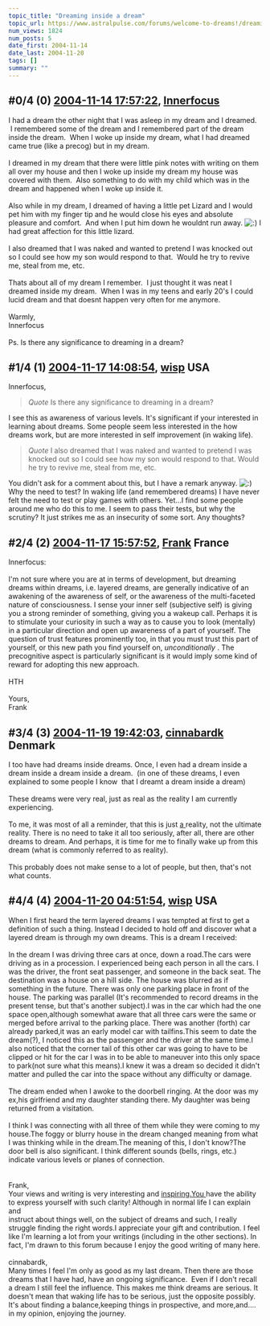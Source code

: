 ```yaml
---
topic_title: "Dreaming inside a dream"
topic_url: https://www.astralpulse.com/forums/welcome-to-dreams!/dreaming-inside-a-dream
num_views: 1824
num_posts: 5
date_first: 2004-11-14
date_last: 2004-11-20
tags: []
summary: ""
---
```


## \#0/4 (0) [2004-11-14 17:57:22](https://www.astralpulse.com/forums/index.php?msg=133709), [Innerfocus](https://www.astralpulse.com/forums/profile/?u=7274)  ##
<section>
I had a dream the other night that I was asleep in my dream and I dreamed.  I remembered some of the dream and I remembered part of the dream inside the dream.  When I woke up inside my dream, what I had dreamed came true (like a precog) but in my dream.
<br>
<br>
I dreamed in my dream that there were little pink notes with writing on them all over my house and then I woke up inside my dream my house was covered with them.  Also something to do with my child which was in the dream and happened when I woke up inside it.
<br>
<br>
Also while in my dream, I dreamed of having a little pet Lizard and I would pet him with my finger tip and he would close his eyes and absolute pleasure and comfort.  And when I put him down he wouldnt run away.
<img alt=":)" class="smiley" src="https://www.astralpulse.com/forums/Smileys/fugue/smiley.png" title="Smiley"/>
I had great affection for this little lizard.
<br>
<br>
I also dreamed that I was naked and wanted to pretend I was knocked out so I could see how my son would respond to that.  Would he try to revive me, steal from me, etc.
<br>
<br>
Thats about all of my dream I remember.  I just thought it was neat I dreamed inside my dream.  When I was in my teens and early 20's I could lucid dream and that doesnt happen very often for me anymore.
<br>
<br>
Warmly,
<br>
Innerfocus
<br>
<br>
Ps. Is there any significance to dreaming in a dream?
</section>

## \#1/4 (1) [2004-11-17 14:08:54](https://www.astralpulse.com/forums/index.php?msg=133963), [wisp](https://www.astralpulse.com/forums/profile/?u=1321) USA ##
<section>
Innerfocus,
<br>
<blockquote class="bbc_standard_quote">
 <cite>
  Quote
 </cite>
 Is there any significance to dreaming in a dream?
</blockquote>
I see this as awareness of various levels. It's significant if your interested in learning about dreams. Some people seem less interested in the how dreams work, but are more interested in self improvement (in waking life).
<br>
<blockquote class="bbc_standard_quote">
 <cite>
  Quote
 </cite>
 I also dreamed that I was naked and wanted to pretend I was knocked out so I could see how my son would respond to that. Would he try to revive me, steal from me, etc.
</blockquote>
You didn't ask for a comment about this, but I have a remark anyway.
<img alt=":)" class="smiley" src="https://www.astralpulse.com/forums/Smileys/fugue/smiley.png" title="Smiley"/>
<br>
Why the need to test? In waking life (and remembered dreams) I have never felt the need to test or play games with others. Yet...I find some people around me who do this to me. I seem to pass their tests, but why the scrutiny? It just strikes me as an insecurity of some sort. Any thoughts?
</section>

## \#2/4 (2) [2004-11-17 15:57:52](https://www.astralpulse.com/forums/index.php?msg=133974), [Frank](https://www.astralpulse.com/forums/profile/?u=359) France ##
<section>
Innerfocus:
<br>
<br>
I'm not sure where you are at in terms of development, but dreaming dreams within dreams, i.e. layered dreams, are generally indicative of an awakening of the awareness of self, or the awareness of the multi-faceted nature of consciousness. I sense your inner self (subjective self) is giving you a strong reminder of something, giving you a wakeup call. Perhaps it is to stimulate your curiosity in such a way as to cause you to look (mentally) in a particular direction and open up awareness of a part of yourself. The question of trust features prominently too, in that you must trust this part of yourself, or this new path you find yourself on,
<i>
 unconditionally
</i>
. The precognitive aspect is particularly significant is it would imply some kind of reward for adopting this new approach.
<br>
<br>
HTH
<br>
<br>
Yours,
<br>
Frank
</section>

## \#3/4 (3) [2004-11-19 19:42:03](https://www.astralpulse.com/forums/index.php?msg=134217), [cinnabardk](https://www.astralpulse.com/forums/profile/?u=3261) Denmark ##
<section>
I too have had dreams inside dreams. Once, I even had a dream inside a dream inside a dream inside a dream.  (in one of these dreams, I even explained to some people I know  that I dreamt a dream inside a dream)
<br>
<br>
These dreams were very real, just as real as the reality I am currently experiencing.
<br>
<br>
To me, it was most of all a reminder, that this is just
<u>
 a
</u>
reality, not the ultimate reality. There is no need to take it all too seriously, after all, there are other dreams to dream. And perhaps, it is time for me to finally wake up from this dream (what is commonly referred to as reality).
<br>
<br>
This probably does not make sense to a lot of people, but then, that's not what counts.
</section>

## \#4/4 (4) [2004-11-20 04:51:54](https://www.astralpulse.com/forums/index.php?msg=134228), [wisp](https://www.astralpulse.com/forums/profile/?u=1321) USA ##
<section>
When I first heard the term layered dreams I was tempted at first to get a definition of such a thing. Instead I decided to hold off and discover what a layered dream is through my own dreams. This is a dream I received:
<br>
<br>
In the dream I was driving three cars at once, down a road.The cars were driving as in a procession. I experienced being each person in all the cars. I was the driver, the front seat passenger, and someone in the back seat. The destination was a house on a hill side. The house was blurred as if something in the future. There was only one parking place in front of the house. The parking was parallel (It's recommended to record dreams in the present tense, but that's another subject).I was in the car which had the one space open,although somewhat aware that all three cars were the same or merged before arrival to the parking place. There was another (forth) car already parked,it was an early model car with tailfins.This seem to date the dream(?), I noticed this as the passenger and the driver at the same time.I also noticed that the corner tail of this other car was going to have to be clipped or hit for the car I was in to be able to maneuver into this only space to park(not sure what this means).I knew it was a dream so decided it didn't matter and pulled the car into the space without any difficulty or damage.
<br>
<br>
The dream ended when I awoke to the doorbell ringing. At the door was my ex,his girlfriend and my daughter standing there. My daughter was being returned from a visitation.
<br>
<br>
I think I was connecting with all three of them while they were coming to my house.The foggy or blurry house in the dream changed meaning from what I was thinking while in the dream.The meaning of this, I don't know?The door bell is also significant. I think different sounds (bells, rings, etc.) indicate various levels or planes of connection.
<br>
<br>
<br>
Frank,
<br>
Your views and writing is very interesting and
<a class="bbc_link" href="https://www.astralpulse.com/forums///inspiring.you" rel="noopener" target="_blank">
 inspiring.You
</a>
have the ability to express yourself with such clarity! Although in normal life I can explain and
<br>
instruct about things well, on the subject of dreams and such, I really struggle finding the right words.I appreciate your gift and contribution. I feel like I'm learning a lot from your writings (including in the other sections). In fact, I'm drawn to this forum because I enjoy the good writing of many here.
<br>
<br>
cinnabardk,
<br>
Many times I feel I'm only as good as my last dream. Then there are those dreams that I have had, have an ongoing significance.  Even if I don't recall a dream I still feel the influence. This makes me think dreams are serious. It doesn't mean that waking life has to be serious, just the opposite possibly. It's about finding a balance,keeping things in prospective, and more,and.... in my opinion, enjoying the journey.
</section>